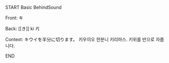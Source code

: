 START
Basic BehindSound

Front:
キ


Back:
[[き]] ki 키


Context:
キウイを半分に切ります。 
키우이오 한분니 키리마스. 
키위를 반으로 자릅니다.  
<!--ID: 1745568591183-->
END